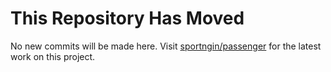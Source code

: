 # This Repository Has Moved

No new commits will be made here. Visit [sportngin/passenger](https://github.com/sportngin/passenger) for the latest work on this project.
